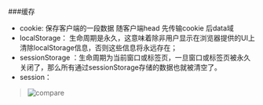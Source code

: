 ###缓存
+ cookie: 保存客户端的一段数据 随客户端head 先传输cookie 后data域
+ localStorage： 生命周期是永久，这意味着除非用户显示在浏览器提供的UI上清除localStorage信息，否则这些信息将永远存在；
+ sessionStorage ：生命周期为当前窗口或标签页，一旦窗口或标签页被永久关闭了，那么所有通过sessionStorage存储的数据也就被清空了。
+ session：



> ![compare](https://images2018.cnblogs.com/blog/1287779/201804/1287779-20180404065845701-1111813120.png)
